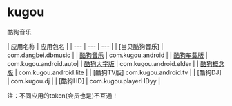 # kugou
酷狗音乐

| 应用名称 | 应用包名 |
| --- | --- | --- |
| [当贝酷狗音乐] | com.dangbei.dbmusic |
| [酷狗音乐] | com.kugou.android |
| [酷狗车载版] | com.kugou.android.auto|
| [酷狗大字版] | com.kugou.android.elder |
| [酷狗概念版] | com.kugou.android.lite |
| [酷狗TV版] com.kugou.android.tv |
| [酷狗DJ] | com.kugou.dj |
| [酷狗HD] | com.kugou.playerHDyy |

[酷狗音乐]: https://github.com/LinghongJiang/kugou/blob/main/com.kugou.android/README.md
[酷狗车载版]: https://github.com/LinghongJiang/kugou/blob/main/com.kugou.android.auto/README.md
[酷狗大字版]: https://github.com/LinghongJiang/kugou/blob/main/com.kugou.android.elder/README.md
[酷狗概念版]: https://github.com/LinghongJiang/kugou/blob/main/com.kugou.anrdoid.lite/README.md

注：不同应用的token(会员也是)不互通！
